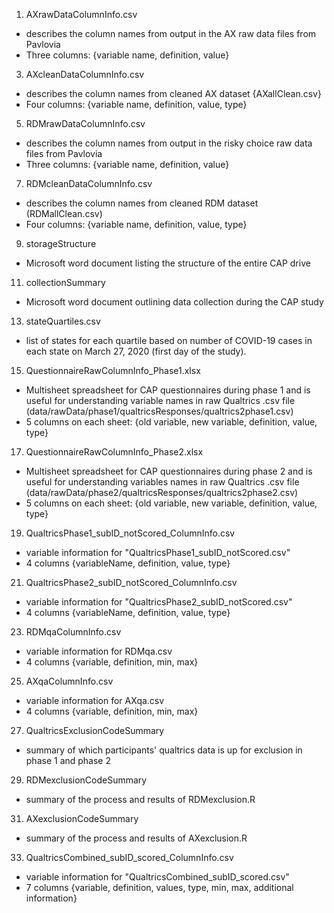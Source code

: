 1.  AXrawDataColumnInfo.csv

-   describes the column names from output in the AX raw data files from Pavlovia
-   Three columns: {variable name, definition, value}

3.  AXcleanDataColumnInfo.csv

-   describes the column names from cleaned AX dataset {AXallClean.csv}
-   Four columns: {variable name, definition, value, type}

5.  RDMrawDataColumnInfo.csv

-   describes the column names from output in the risky choice raw data files from Pavlovia
-   Three columns: {variable name, definition, value}

7.  RDMcleanDataColumnInfo.csv

-   describes the column names from cleaned RDM dataset (RDMallClean.csv)
-   Four columns: {variable name, definition, value, type}

9.  storageStructure

-   Microsoft word document listing the structure of the entire CAP drive

11. collectionSummary

-   Microsoft word document outlining data collection during the CAP study

13. stateQuartiles.csv

-   list of states for each quartile based on number of COVID-19 cases in each state on March 27, 2020 (first day of the study).

15. QuestionnaireRawColumnInfo_Phase1.xlsx

-   Multisheet spreadsheet for CAP questionnaires during phase 1 and is useful for understanding variable names in raw Qualtrics .csv file (data/rawData/phase1/qualtricsResponses/qualtrics2phase1.csv)
-   5 columns on each sheet: {old variable, new variable, definition, value, type}

17. QuestionnaireRawColumnInfo_Phase2.xlsx

-   Multisheet spreadsheet for CAP questionnaires during phase 2 and is useful for understanding variables names in raw Qualtrics .csv file (data/rawData/phase2/qualtricsResponses/qualtrics2phase2.csv)
-   5 columns on each sheet: {old variable, new variable, definition, value, type}

19. QualtricsPhase1_subID_notScored_ColumnInfo.csv

-   variable information for "QualtricsPhase1_subID_notScored.csv"
-   4 columns {variableName, definition, value, type}

21. QualtricsPhase2_subID_notScored_ColumnInfo.csv

-   variable information for "QualtricsPhase2_subID_notScored.csv"
-   4 columns {variableName, definition, value, type}

23. RDMqaColumnInfo.csv

-   variable information for RDMqa.csv
-   4 columns {variable, definition, min, max}

25. AXqaColumnInfo.csv

-   variable information for AXqa.csv
-   4 columns {variable, definition, min, max}

27. QualtricsExclusionCodeSummary

-   summary of which participants' qualtrics data is up for exclusion in phase 1 and phase 2 

29. RDMexclusionCodeSummary

-   summary of the process and results of RDMexclusion.R

31. AXexclusionCodeSummary

-   summary of the process and results of AXexclusion.R

33. QualtricsCombined_subID_scored_ColumnInfo.csv

-   variable information for "QualtricsCombined_subID_scored.csv"
-   7 columns {variable, definition, values, type, min, max, additional information}